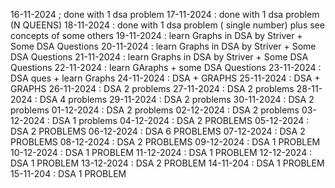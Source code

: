 16-11-2024 ; done with 1 dsa problem
17-11-2024 : done with 1 dsa problem (N QUEENS)
18-11-2024 : done with 1 dsa problem ( single number) plus see concepts of some others
19-11-2024 : learn Graphs in DSA by Striver + Some DSA Questions
20-11-2024 : learn Graphs in DSA by Striver + Some DSA Questions
21-11-2024 : learn Graphs in DSA by Striver + Some DSA Questions
22-11-2024 : learn GAraphs + some DSA Questions
23-11-2024 : DSA ques + learn Graphs
24-11-2024 : DSA + GRAPHS
25-11-2024 : DSA + GRAPHS
26-11-2024 : DSA 2 problems
27-11-2024 : DSA 2 problems
28-11-2024 : DSA 4 problems
29-11-2024 : DSA 2 problems
30-11-2024 : DSA 2 problems
01-12-2024 : DSA 2 problems
02-12-2024 : DSA 2 problems
03-12-2024 : DSA 1 problems
04-12-2024 : DSA 2 PROBLEMS
05-12-2024 : DSA 2 PROBLEMS
06-12-2024 : DSA 6 PROBLEMS
07-12-2024 : DSA 2 PROBLEMS
08-12-2024 : DSA 2 PROBLEMS
09-12-2024 : DSA 1 PROBLEM
10-12-2024 : DSA 1 PROBLEM
11-12-2024 : DSA 1 PROBLEM
12-12-2024 : DSA 1 PROBLEM
13-12-2024 : DSA 2 PROBLEM
14-11-204 : DSA 1 PROBLEM
15-11-204 : DSA 1 PROBLEM


